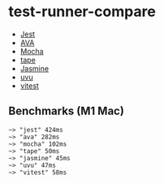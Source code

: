 # test-runner-compare

- [Jest](https://github.com/facebook/jest)
- [AVA](https://github.com/avajs/ava)
- [Mocha](https://github.com/mochajs/mocha)
- [tape](https://github.com/substack/tape)
- [Jasmine](https://github.com/jasmine/jasmine)
- [uvu](https://github.com/lukeed/uvu)
- [vitest](https://github.com/vitest-dev/vitest)

## Benchmarks (M1 Mac)
```
~> "jest" 424ms
~> "ava" 282ms
~> "mocha" 102ms
~> "tape" 50ms
~> "jasmine" 45ms
~> "uvu" 47ms
~> "vitest" 58ms
```